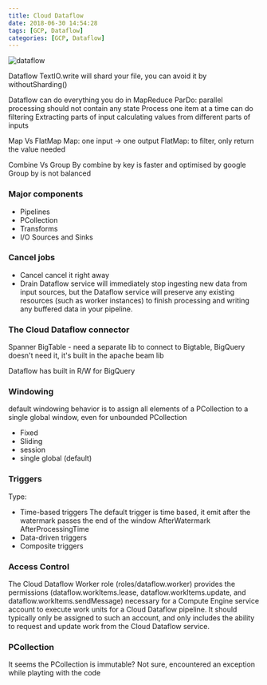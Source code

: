 ```yaml
---
title: Cloud Dataflow
date: 2018-06-30 14:54:28
tags: [GCP, Dataflow]
categories: [GCP, Dataflow]
---
```


![dataflow](/dataflow.png "dataflow")

Dataflow TextIO.write will shard your file, you can avoid it by withoutSharding()

Dataflow can do everything you do in MapReduce
ParDo: parallel processing
should not contain any state
Process one item at a time
can do filtering
Extracting parts of input
calculating values from different parts of inputs


Map Vs FlatMap
Map: one input -> one output
FlatMap: to filter, only return the value needed

Combine Vs Group By
combine by key is faster and optimised by google
Group by is not balanced

### Major components
* Pipelines
* PCollection
* Transforms
* I/O Sources and Sinks 

### Cancel jobs
* Cancel
cancel it right away
* Drain
Dataflow service will immediately stop ingesting new data from input sources, but the Dataflow service will preserve any existing resources (such as worker instances) to finish processing and writing any buffered data in your pipeline.

### The Cloud Dataflow connector
Spanner
BigTable - need a separate lib to connect to Bigtable, BigQuery doesn't need it, it's built in the apache beam lib

Dataflow has built in R/W for BigQuery

### Windowing
default windowing behavior is to assign all elements of a PCollection to a single global window, even for unbounded PCollection
* Fixed
* Sliding
* session
* single global (default)

### Triggers
Type:
* Time-based triggers
	The default trigger is time based, it emit after the watermark passes the end of the window
	AfterWatermark
	AfterProcessingTime
* Data-driven triggers
* Composite triggers

### Access Control
 The Cloud Dataflow Worker role (roles/dataflow.worker) provides the permissions (dataflow.workItems.lease, dataflow.workItems.update, and dataflow.workItems.sendMessage) necessary for a Compute Engine service account to execute work units for a Cloud Dataflow pipeline. It should typically only be assigned to such an account, and only includes the ability to request and update work from the Cloud Dataflow service.

### PCollection
It seems the PCollection is immutable? Not sure, encountered an exception while playting with the code
